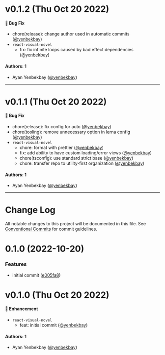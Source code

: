 # v0.1.2 (Thu Oct 20 2022)

#### 🐛 Bug Fix

- chore(release): change author used in automatic commits ([@yenbekbay](https://github.com/yenbekbay))
- `react-visual-novel`
  - fix: fix infinite loops caused by bad effect dependencies ([@yenbekbay](https://github.com/yenbekbay))

#### Authors: 1

- Ayan Yenbekbay ([@yenbekbay](https://github.com/yenbekbay))

---

# v0.1.1 (Thu Oct 20 2022)

#### 🐛 Bug Fix

- chore(release): fix config for auto ([@yenbekbay](https://github.com/yenbekbay))
- chore(tooling): remove unnecessary option in lerna config ([@yenbekbay](https://github.com/yenbekbay))
- `react-visual-novel`
  - chore: format with prettier ([@yenbekbay](https://github.com/yenbekbay))
  - fix: add ability to have custom loading/error views ([@yenbekbay](https://github.com/yenbekbay))
  - chore(tsconfig): use standard strict base ([@yenbekbay](https://github.com/yenbekbay))
  - chore: transfer repo to utility-first organization ([@yenbekbay](https://github.com/yenbekbay))

#### Authors: 1

- Ayan Yenbekbay ([@yenbekbay](https://github.com/yenbekbay))

---

# Change Log

All notable changes to this project will be documented in this file.
See [Conventional Commits](https://conventionalcommits.org) for commit guidelines.

# 0.1.0 (2022-10-20)

### Features

- initial commit ([e005fa8](https://github.com/utility-first/react-visual-novel/commit/e005fa8460c5f1844d83771de6aab4e51460b3da))

# v0.1.0 (Thu Oct 20 2022)

#### 🚀 Enhancement

- `react-visual-novel`
  - feat: initial commit ([@yenbekbay](https://github.com/yenbekbay))

#### Authors: 1

- Ayan Yenbekbay ([@yenbekbay](https://github.com/yenbekbay))
